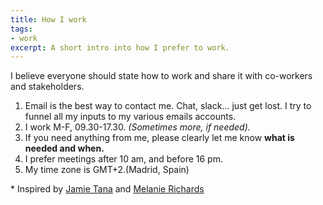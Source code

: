 ```yaml
---
title: How I work
tags: 
- work
excerpt: A short intro into how I prefer to work.
---
```


I believe everyone should state how to work and share it with co-workers and stakeholders.

1. Email is the best way to contact me. Chat, slack... just get lost. I try to funnel all my inputs to my various emails accounts.
2. I work M-F, 09.30-17.30. <em>(Sometimes more, if needed).</em>
3. If you need anything from me, please clearly let me know <strong>what is needed and when.</strong>
4. I prefer meetings after 10 am, and before 16 pm.
5. My time zone is GMT+2.(Madrid, Spain)


<p class="meta">* Inspired by <a href="https://manual.jvt.me/">Jamie Tana</a> and <a href="https://melanie-richards.com/product/how-i-work/">Melanie Richards</a></p>